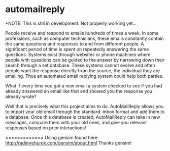 automailreply
=============
*NOTE: This is still in development. Not properly working yet...

People receive and respond to emails hundreds of times a week. In some professions, such as computer technicians, these emails constantly contain the same questions and responses to and from different people. A significant period of time is spent on repeatedly answering the same questions. Systems exist through websites or phone machines where people with questions can be guided to the answer by narrowing down their search through a set database. These systems cannot evolve and often people want the response directly from the source, the individual they are emailing. Thus an automated email replying system could help both parties.

What if every time you got a new email a system checked to see if you had already answered an email like that and showed you the response you already wrote?

Well that is precisely what this project aims to do. AutoMailReply allows you to import your old email through the standard .mbox format and add them to a database. Once this database is created, AutoMailReply can take in new messages, compare them with your old ones, and give you relevant responses based on prior interactions!

=============
Using gensim found here: http://radimrehurek.com/gensim/about.html
Thanks gensim!

